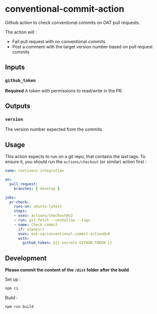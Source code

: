 # conventional-commit-action

Github action to check conventional commits on OAT pull requests.

The action will : 
 - Fail pull request with no conventional commits
 - Post a comment with the target version number based on pull request commits

## Inputs

### `github_token`

**Required** A token with permissions to read/write in the PR.

## Outputs

### `version`

The version number expected from the commits.

## Usage

This action expects to run on a git repo, that contains the last tags. 
To ensure it, you should run the `actions/checkout` (or similar) action first : 

```yaml
name: Continous integration

on:
  pull_request:
    branches: [ develop ]

jobs:
  pr-check:
    runs-on: ubuntu-latest
    steps:
    - uses: actions/checkout@v2
    - run: git fetch --unshallow --tags
    - name: Check commit
      if: always()
      uses: oat-sa/conventional-commit-action@v0
      with:
        github_token: ${{ secrets.GITHUB_TOKEN }}
```

## Development

**Please commit the content of the `/dist` folder after the build**

Set up :
```sh
npm ci
```

Build :
```sh
npm run build
```
